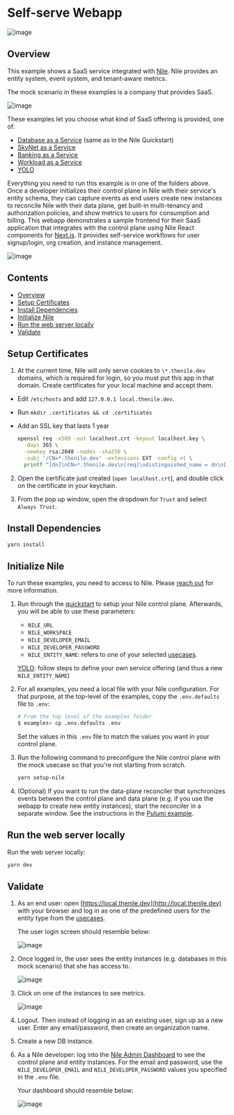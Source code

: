 # Self-serve Webapp

![image](../images/Nile-text-logo.png)

## Overview

This example shows a SaaS service integrated with [Nile](https://thenile.dev/). 
Nile provides an entity system, event system, and tenant-aware metrics.

The mock scenario in these examples is a company that provides SaaS.

![image](../images/saas.png)

These examples let you choose what kind of SaaS offering is provided, one of:

- [Database as a Service](../usecases/DB/) (same as in the Nile Quickstart)
- [SkyNet as a Service](../usecases/SkyNet/)
- [Banking as a Service](../usecases/Banking/)
- [Workload as a Service](../usecases/Workload/)
- [YOLO](../usecases/README.md#yolo)

Everything you need to run this example is in one of the folders above.
Once a developer initializes their control plane in Nile with their service's entity schema, they can capture events as end users create new instances to reconcile Nile with their data plane, get built-in multi-tenancy and authorization policies, and show metrics to users for consumption and billing.
This webapp demonstrates a sample frontend for their SaaS application that integrates with the control plane using Nile React components for [Next.js](https://nextjs.org/).
It provides self-service workflows for user signup/login, org creation, and instance management.

![image](../images/webapp.png)

## Contents

* [Overview](#overview)
* [Setup Certificates](#setup-certificates)
* [Install Dependencies](#install-dependencies)
* [Initialize Nile](#initialize-nile)
* [Run the web server locally](#run-the-web-server-locally)
* [Validate](#validate)

## Setup Certificates

1. At the current time, Nile will only serve cookies to `\*.thenile.dev` domains, which is required for login, so you must put this app in that domain. Create certificates for your local machine and accept them.

- Edit `/etc/hosts` and add `127.0.0.1 local.thenile.dev`.
- Run `mkdir .certificates && cd .certificates`
- Add an SSL key that lasts 1 year

   ```bash
   openssl req -x509 -out localhost.crt -keyout localhost.key \
     -days 365 \
     -newkey rsa:2048 -nodes -sha256 \
     -subj '/CN=*.thenile.dev' -extensions EXT -config <( \
     printf "[dn]\nCN=*.thenile.dev\n[req]\ndistinguished_name = dn\n[EXT]\nsubjectAltName=DNS:*.thenile.dev\nkeyUsage=digitalSignature\nextendedKeyUsage=serverAuth")
   ```

2. Open the certificate just created (`open localhost.crt`), and double click on the certificate in your keychain.

3. From the pop up window, open the dropdown for `Trust` and select `Always Trust`.

## Install Dependencies

```bash
yarn install
```

## Initialize Nile

To run these examples, you need to access to Nile. Please [reach out](https://www.thenile.dev) for more information.

1. Run through the [quickstart](../quickstart) to setup your Nile control plane. Afterwards, you will be able to use these parameters:

   - `NILE_URL`
   - `NILE_WORKSPACE`
   - `NILE_DEVELOPER_EMAIL`
   - `NILE_DEVELOPER_PASSWORD`
   - `NILE_ENTITY_NAME`: refers to one of your selected [usecases](../usecases/).

   [YOLO](../usecases/README.md#yolo): follow steps to define your own service offering (and thus a new `NILE_ENTITY_NAME`)

2. For all examples, you need a local file with your Nile configuration.
For that purpose, at the top-level of the examples, copy the `.env.defaults` file to `.env`:

   ```bash
   # From the top level of the examples folder
   $ examples> cp .env.defaults .env
   ```

   Set the values in this `.env` file to match the values you want in your control plane.

3. Run the following command to preconfigure the Nile control plane with the mock usecase so that you're not starting from scratch.

   ```bash
   yarn setup-nile
   ```

4. (Optional) If you want to run the data-plane reconciler that synchronizes events between the control plane and data plane (e.g. if you use the webapp to create new entity instances), start the reconciler in a separate window.  See the instructions in the [Pulumi example](../data-plane/pulumi/).

## Run the web server locally

Run the web server locally:

```bash
yarn dev
```

## Validate

1. As an end user: open [https://local.thenile.dev](http://local.thenile.dev) with your browser and log in as one of the predefined users for the entity type from the [usecases](../usecases/).

   The user login screen should resemble below:

   ![image](images/login.png)

2. Once logged in, the user sees the entity instances (e.g. databases in this mock scenario) that she has access to.

   ![image](images/instances.png)

3. Click on one of the instances to see metrics.

   ![image](images/metrics.png)

4. Logout. Then instead of logging in as an existing user, sign up as a new user.  Enter any email/password, then create an organization name.

5. Create a new DB instance.

6. As a Nile developer: log into the [Nile Admin Dashboard](https://nad.thenile.dev/) to see the control plane and entity instances.
For the email and password, use the `NILE_DEVELOPER_EMAIL` and `NILE_DEVELOPER_PASSWORD` values you specified in the `.env` file.

   Your dashboard should resemble below:

   ![image](images/nad.png)
